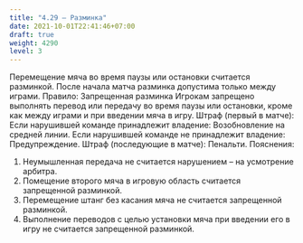 ```yaml
---
title: "4.29 – Разминка"
date: 2021-10-01T22:41:46+07:00
draft: true
weight: 4290
level: 3
---
```


Перемещение мяча во время паузы или остановки считается разминкой. После начала матча
разминка допустима только между играми.
Правило: Запрещенная разминка
Игрокам запрещено выполнять перевод или передачу во время паузы или остановки, кроме как
между играми и при введении мяча в игру.
Штраф (первый в матче):
Если нарушившей команде принадлежит владение: Возобновление на средней линии.
Если нарушившей команде не принадлежит владение: Предупреждение.
Штраф (последующие в матче): Пенальти.
Пояснения:

1. Неумышленная передача не считается нарушением – на усмотрение арбитра.
2. Помещение второго мяча в игровую область считается запрещенной разминкой.
3. Перемещение штанг без касания мяча не считается запрещенной разминкой.
4. Выполнение переводов с целью установки мяча при введении его в игру не считается
запрещенной разминкой.